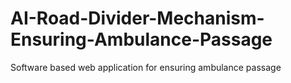 # AI-Road-Divider-Mechanism-Ensuring-Ambulance-Passage
Software based web application for ensuring ambulance passage
